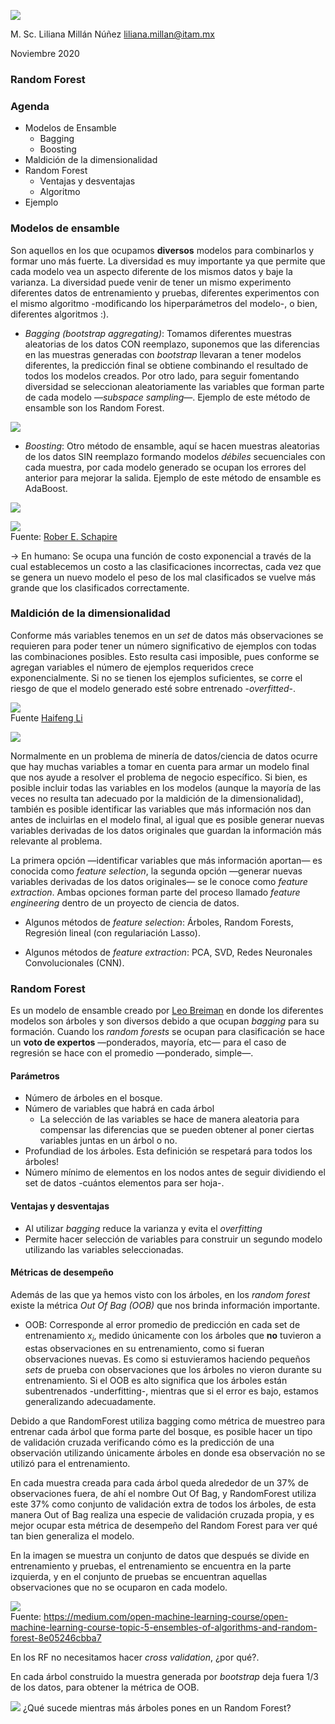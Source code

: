 ![](../../images/itam_logo.png)

M. Sc. Liliana Millán Núñez liliana.millan@itam.mx

Noviembre 2020

### Random Forest

### Agenda

+ Modelos de Ensamble
  + Bagging
  + Boosting
+ Maldición de la dimensionalidad
+ Random Forest
    + Ventajas y desventajas
    + Algoritmo
+ Ejemplo

### Modelos de ensamble

Son aquellos en los que ocupamos **diversos** modelos para combinarlos y formar uno más fuerte. La diversidad es muy importante ya que permite que cada modelo vea un aspecto diferente de los mismos datos y baje la varianza. La diversidad puede venir de tener un mismo experimento diferentes datos de entrenamiento y pruebas, diferentes experimentos con el mismo algoritmo -modificando los hiperparámetros del modelo-, o bien, diferentes algoritmos :).

+ *Bagging (bootstrap aggregating)*: Tomamos diferentes muestras aleatorias de los datos CON reemplazo, suponemos que las diferencias en las muestras generadas con *bootstrap* llevaran a tener modelos diferentes, la  predicción final se obtiene combinando el resultado de todos los modelos creados. Por otro lado, para seguir fomentando diversidad se seleccionan aleatoriamente las variables que forman parte de cada modelo —*subspace sampling*—. Ejemplo de este método de ensamble son los Random Forest.

![](../../images/bagging.png)

+ *Boosting*: Otro método de ensamble, aquí se hacen muestras aleatorias de los datos SIN reemplazo formando modelos *débiles* secuenciales con cada muestra, por cada modelo generado se ocupan los errores del anterior para mejorar la salida. Ejemplo de este método de ensamble es AdaBoost.

![](../../images/boosting.png)
<br>

![](../../images/adaBoost_algorithm.png)
<br>
Fuente: [Rober E. Schapire](http://rob.schapire.net/papers/explaining-adaboost.pdf)

$\rightarrow$ En humano: Se ocupa una función de costo exponencial a través de la cual establecemos un costo a las clasificaciones incorrectas, cada vez que se genera un nuevo modelo el peso de los mal clasificados se vuelve más grande que los clasificados correctamente.


### Maldición de la dimensionalidad

Conforme más variables tenemos en un *set* de datos más observaciones se requieren para poder tener un número significativo de ejemplos con todas las combinaciones posibles. Esto resulta casi imposible, pues conforme se agregan variables el número de ejemplos requeridos crece exponencialmente. Si no se tienen los ejemplos suficientes, se corre el riesgo de que el modelo generado esté sobre entrenado -*overfitted*-.

![](../../images/curse_of_dimensionality.png)
<br>
Fuente [Haifeng Li](https://haifengl.wordpress.com/2016/02/29/there-is-no-big-data-in-machine-learning/)

![](../../images/dimensionality_curse.png)
<br>

Normalmente en un problema de minería de datos/ciencia de datos ocurre que hay muchas variables a tomar en cuenta para armar un modelo final que nos ayude a resolver el problema de negocio específico. Si bien, es posible incluir todas las variables en los modelos (aunque la mayoría de las veces no resulta tan adecuado por la maldición de la dimensionalidad), también es posible identificar las variables que más información nos dan antes de incluirlas en el modelo final, al igual que es posible generar nuevas variables derivadas de los datos originales que guardan la información más relevante al problema.

La primera opción —identificar variables que más información aportan— es conocida como *feature selection*, la segunda opción —generar nuevas variables derivadas de los datos originales— se le conoce como *feature extraction*. Ambas opciones forman parte del proceso llamado *feature engineering* dentro de un proyecto de ciencia de datos.

+ Algunos métodos de *feature selection*: Árboles, Random Forests, Regresión lineal (con regulariación Lasso).

+ Algunos métodos de *feature extraction*: PCA, SVD, Redes Neuronales Convolucionales (CNN).

### Random Forest

Es un modelo de ensamble creado por [Leo Breiman](https://www.stat.berkeley.edu/~breiman/RandomForests/cc_home.htm#remarks) en donde los diferentes modelos son árboles y son diversos debido a que ocupan *bagging* para su formación. Cuando los *random forests* se ocupan para clasificación se hace un **voto de expertos** —ponderados, mayoría, etc— para el caso de regresión se hace con el promedio —ponderado, simple—.

#### Parámetros

+ Número de árboles en el bosque.
+ Número de variables que habrá en cada árbol
  + La selección de las variables se hace de manera aleatoria para compensar las diferencias que se pueden obtener al poner ciertas variables juntas en un árbol o no.
+ Profundiad de los árboles. Esta definición se respetará para todos los árboles!
+ Número mínimo de elementos en los nodos antes de seguir dividiendo el set de datos -cuántos elementos para ser hoja-.


#### Ventajas y desventajas

+ Al utilizar *bagging* reduce la varianza y evita el *overfitting*
+ Permite hacer selección de variables para construir un segundo modelo utilizando las variables seleccionadas.

#### Métricas de desempeño

Además de las que ya hemos visto con los árboles, en los *random forest* existe la métrica *Out Of Bag (OOB)* que nos brinda información importante.

+ OOB: Corresponde al error promedio de predicción en cada set de entrenamiento $x_i$, medido únicamente con los árboles que **no** tuvieron a estas observaciones en su entrenamiento, como si fueran observaciones nuevas. Es como si estuvieramos haciendo pequeños *sets* de prueba con observaciones que los árboles no vieron durante su entrenamiento. Si el OOB es alto significa que los árboles están subentrenados -underfitting-, mientras que si el error es bajo, estamos generalizando adecuadamente.

Debido a que RandomForest utiliza bagging como métrica de muestreo para entrenar cada árbol que forma parte del bosque, es posible hacer un tipo de validación cruzada verificando cómo es la predicción de una observación utilizando únicamente árboles en donde esa observación no se utilizó para el entrenamiento.

En cada muestra creada para cada árbol queda alrededor de un 37% de observaciones fuera, de ahí el nombre Out Of Bag, y RandomForest utiliza este 37% como conjunto de validación extra de todos los árboles, de esta manera Out of Bag realiza una especie de validación cruzada propia, y es mejor ocupar esta métrica de desempeño del Random Forest para ver qué tan bien generaliza el modelo.

En la imagen se muestra un conjunto de datos que después se divide en entrenamiento y pruebas, el entrenamiento se encuentra en la parte izquierda, y en el conjunto de pruebas se encuentran aquellas observaciones que no se ocuparon en cada modelo.

![](../../images/oob.png)
<br>
Fuente: https://medium.com/open-machine-learning-course/open-machine-learning-course-topic-5-ensembles-of-algorithms-and-random-forest-8e05246cbba7

En los RF no necesitamos hacer *cross validation*, ¿por qué?.

En cada árbol construido la muestra generada por *bootstrap* deja fuera 1/3 de los datos, para obtener la métrica de OOB.

![](../../images/pointer.png) ¿Qué sucede mientras más árboles pones en un Random Forest?
